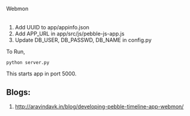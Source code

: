 Webmon
######


1. Add UUID to app/appinfo.json
2. Add APP_URL in app/src/js/pebble-js-app.js
3. Update DB_USER, DB_PASSWD, DB_NAME in config.py


To Run,

	python server.py

This starts app in port 5000.


## Blogs:

1. http://aravindavk.in/blog/developing-pebble-timeline-app-webmon/
